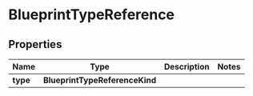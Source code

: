 

# BlueprintTypeReference


## Properties

| Name | Type | Description | Notes |
|------------ | ------------- | ------------- | -------------|
|**type** | **BlueprintTypeReferenceKind** |  |  |



